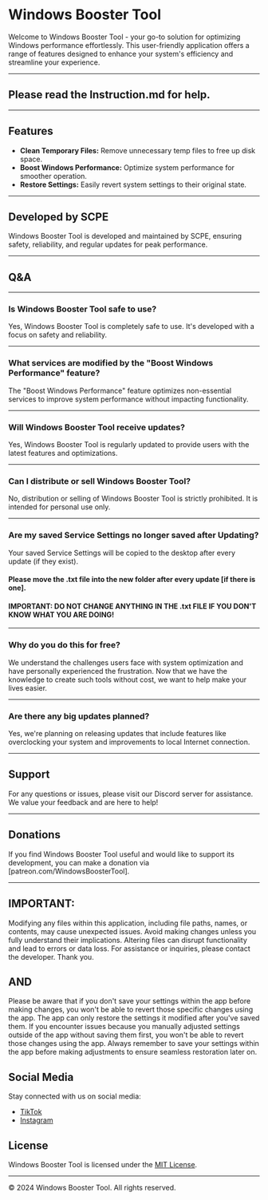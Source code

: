 # Windows Booster Tool

Welcome to Windows Booster Tool - your go-to solution for optimizing Windows performance effortlessly. This user-friendly application offers a range of features designed to enhance your system's efficiency and streamline your experience.

------------------
## Please read the Instruction.md for help.

------------------

## Features
- **Clean Temporary Files:** Remove unnecessary temp files to free up disk space.
- **Boost Windows Performance:** Optimize system performance for smoother operation.
- **Restore Settings:** Easily revert system settings to their original state.

------------------

## Developed by SCPE
Windows Booster Tool is developed and maintained by SCPE, ensuring safety, reliability, and regular updates for peak performance.

------------------
## Q&A

------------------

### Is Windows Booster Tool safe to use?
Yes, Windows Booster Tool is completely safe to use. It's developed with a focus on safety and reliability.

------------------

### What services are modified by the "Boost Windows Performance" feature?
The "Boost Windows Performance" feature optimizes non-essential services to improve system performance without impacting functionality.

------------------

### Will Windows Booster Tool receive updates?
Yes, Windows Booster Tool is regularly updated to provide users with the latest features and optimizations.

------------------

### Can I distribute or sell Windows Booster Tool?
No, distribution or selling of Windows Booster Tool is strictly prohibited. It is intended for personal use only.

------------------

### Are my saved Service Settings no longer saved after Updating?
Your saved Service Settings will be copied to the desktop after every update (if they exist).
#### Please move the .txt file into the new folder after every update [if there is one].
#### IMPORTANT: DO NOT CHANGE ANYTHING IN THE .txt FILE IF YOU DON'T KNOW WHAT YOU ARE DOING!

------------------

### Why do you do this for free?
We understand the challenges users face with system optimization and have personally experienced the frustration. Now that we have the knowledge to create such tools without cost, we want to help make your lives easier.

------------------

### Are there any big updates planned?
Yes, we're planning on releasing updates that include features like overclocking your system and improvements to local Internet connection.

------------------

## Support
For any questions or issues, please visit our Discord server for assistance. We value your feedback and are here to help!

------------------

## Donations
If you find Windows Booster Tool useful and would like to support its development, you can make a donation via [patreon.com/WindowsBoosterTool].

------------------

## IMPORTANT:
Modifying any files within this application, including file paths, names, or contents, may cause unexpected issues.
Avoid making changes unless you fully understand their implications.
Altering files can disrupt functionality and lead to errors or data loss.
For assistance or inquiries, please contact the developer.
Thank you.

## AND

Please be aware that if you don't save your settings within the app before making changes,
you won't be able to revert those specific changes using the app.
The app can only restore the settings it modified after you've saved them.
If you encounter issues because you manually adjusted settings outside of the app without saving them first,
you won't be able to revert those changes using the app.
Always remember to save your settings within the app before making adjustments to ensure seamless restoration later on.


## Social Media
Stay connected with us on social media:
- [TikTok](https://www.tiktok.com/@windowsbooster?is_from_webapp=1&sender_device=pc)
- [Instagram](https://www.instagram.com/window_booster/)

## License
Windows Booster Tool is licensed under the [MIT License](LICENSE).

---
© 2024 Windows Booster Tool. All rights reserved.
